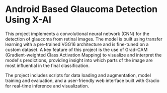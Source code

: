 # Android Based Glaucoma Detection Using X-AI

This project implements a convolutional neural network (CNN) for the detection of glaucoma from retinal images. The model is built using transfer learning with a pre-trained VGG16 architecture and is fine-tuned on a custom dataset. A key feature of this project is the use of Grad-CAM (Gradient-weighted Class Activation Mapping) to visualize and interpret the model's predictions, providing insight into which parts of the image are most influential in the final classification.

The project includes scripts for data loading and augmentation, model training and evaluation, and a user-friendly web interface built with Gradio for real-time inference and visualization.
